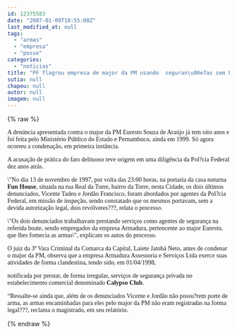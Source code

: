```yaml
---
id: 12375583
date: "2007-01-09T10:55:00Z"
last_modified_at: null
tags:
  - "armas"
  - "empresa"
  - "posse"
categories:
  - "noticias"
title: "PF flagrou empresa de major da PM usando  seguran\u00e7as sem habilita\u00e7\u00e3o para a posse de armas, tamb\u00e9m ilegais"
sutia: null
chapeu: null
autor: null
imagem: null
---
```

{% raw %}
<p><P><FONT face=Verdana>A denúncia apresentada contra o major da PM Euresto Souza de Araújo já tem oito anos e foi feita pelo Ministério Público do Estado e Pernambuco, ainda em 1999. Só agora ocorreu a condenação, em primeira instância.</FONT></P></p>
<p><P><FONT face=Verdana>A acusação de prática do fato delituoso teve origem em uma diligência da Pol?cia Federal dez anos atrás.</FONT></P></p>
<p><P><FONT face=Verdana>\"No dia 13 de novembro de 1997, por volta das 23:00 horas, na portaria da casa noturna <STRONG>Fun House</STRONG>, situada na rua Real da Torre, bairro da Torre, nesta Cidade, os dois últimos denunciados, Vicente Tadeu e Jordão Francisco, foram abordados por agentes da Pol?cia Federal, em missão de inspeção, sendo constatado que os mesmos portavam, sem a devida autorização legal, dois revólveres???, relata o processo.</FONT></P></p>
<p><P><FONT face=Verdana>\"Os dois denunciados trabalhavam prestando serviços como agentes de segurança na referida boate, sendo empregados da empresa Armadura, pertencente ao major Euresto, que lhes fornecia as armas\", explicam os autos do processo.</FONT></P></p>
<p><P><FONT face=Verdana>O juiz da 3ª Vara Criminal da Comarca da Capital, Laiete Jatobá Neto, antes de condenar o major da PM, observa que a empresa Armadura Assessoria e Serviços Ltda exerce suas atividades de forma clandestina, tendo sido, em 01/04/1998,</p>
<p> notificada por prestar, de forma irregular, serviços de segurança privada no estabelecimento comercial denominado <STRONG>Calypso Club</STRONG>. </FONT></P></p>
<p><P><FONT face=Verdana>“Ressalte-se ainda que, além de os denunciados Vicente e Jordão não possu?rem porte de arma, as armas encaminhadas para eles pelo major da PM não eram registradas na forma legal???, reclama o magistrado, em seu relatório.</P></FONT> </p>
{% endraw %}